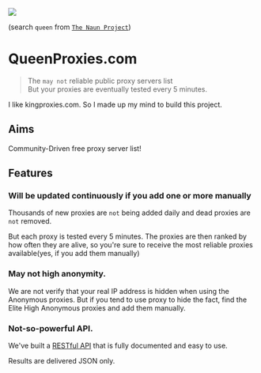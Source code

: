 ![](https://d30y9cdsu7xlg0.cloudfront.net/png/67580-200.png)

(search `queen` from [`The Naun Project`](https://thenounproject.com/search/?q=queen))

# QueenProxies.com
>The `may not` reliable public proxy servers list<br />
>But your proxies are eventually tested every 5 minutes.

I like kingproxies.com. So I made up my mind to build this project.

## Aims
Community-Driven free proxy server list!

## Features

### Will be updated continuously if you add one or more manually
Thousands of new proxies are `not` being added daily and dead proxies are `not`  removed.

But each proxy is tested every 5 minutes. The proxies are then ranked by how often they are alive, so you're sure to receive the most reliable proxies available(yes, if you add them manually)

### May not high anonymity.
We are not verify that your real IP address is hidden when using the Anonymous proxies. But if you tend to use proxy to hide the fact, find the Elite High Anonymous proxies and add them manually.

### Not-so-powerful API.
We've built a [RESTful API](api/README.md) that is fully documented and easy to use.

Results are delivered JSON only.

